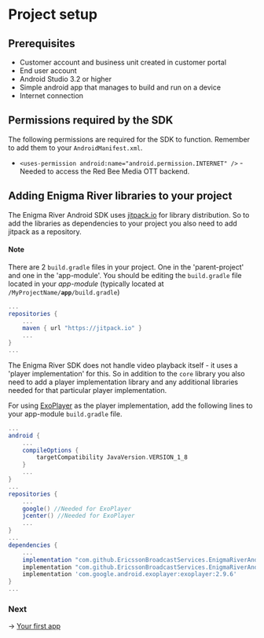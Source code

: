 # Project setup

## Prerequisites
* Customer account and business unit created in customer portal
* End user account
* Android Studio 3.2 or higher
* Simple android app that manages to build and run on a device
* Internet connection

## Permissions required by the SDK
The following permissions are required for the SDK to function. Remember to add them to your `AndroidManifest.xml`.
* `<uses-permission android:name="android.permission.INTERNET" />` - Needed to access the Red Bee Media OTT backend.

## Adding Enigma River libraries to your project
The Enigma River Android SDK uses [jitpack.io](https://jitpack.io/) for library distribution. So to add the libraries as dependencies to your project you also need to add jitpack as a repository.
#### Note
There are 2 `build.gradle` files in your project. One in the 'parent-project' and one in the 'app-module'. You should be editing the `build.gradle` file located in your *app-module* (typically located at <code>/MyProjectName/<b>app</b>/build.gradle</code>)
```gradle
...
repositories {
	...
	maven { url "https://jitpack.io" }
	...
}
...
```

The Enigma River SDK does not handle video playback itself - it uses a 'player implementation' for this. So in addition to the `core` library you also need to add a player implementation library and any additional libraries needed for that particular player implementation. 

For using [ExoPlayer](https://github.com/google/ExoPlayer/tree/r2.9.1) as the player implementation, add the following lines to your app-module `build.gradle` file.
```gradle
...
android {
    ...
    compileOptions {
        targetCompatibility JavaVersion.VERSION_1_8
    }
    ...
}
...
repositories {
    ...
    google() //Needed for ExoPlayer
    jcenter() //Needed for ExoPlayer
    ...
}
...
dependencies {
    ...
    implementation "com.github.EricssonBroadcastServices.EnigmaRiverAndroid:core:r1.0.15-BETA-8"
    implementation "com.github.EricssonBroadcastServices.EnigmaRiverAndroid:exoplayerintegration:r1.0.15-BETA-8"
    implementation 'com.google.android.exoplayer:exoplayer:2.9.6'
}
...
```

### Next
-> [Your first app](your_first_app.md)
